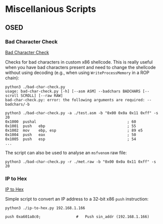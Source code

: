 # Miscellanious Scripts

## OSED

### Bad Character Check

[Bad Character Check](https://github.com/plackyhacker/misc-scripts/blob/main/osed/bad-char-check.py)

Checks for bad characters in custom x86 shellcode. This is really useful when you have bad characters present and need to change the shellcode without using decoding (e.g., when using `WriteProcessMemory` in a ROP chain):

```
python3 ./bad-char-check.py                                                            
usage: bad-char-check.py [-h] [--asm ASM] --badchars BADCHARS [--scroll SCROLL] [--raw RAW]
bad-char-check.py: error: the following arguments are required: --badchars/-b

python3 ./bad-char-check.py -a ./test.asm -b "0x00 0x0a 0x11 0xff" -s 20
0x1000  pushal                                         ; 60 
0x1001  push   ebp                                     ; 55 
0x1002  mov    ebp, esp                                ; 89 e5 
0x1004  push   eax                                     ; 50 
0x1005  push   esp                                     ; 54
...
```

The script can also be used to analyse an `msfvenom` raw file:

```
python3 ./bad-char-check.py -r ./met.raw -b "0x00 0x0a 0x11 0xff" -s 20
```

### IP to Hex

[IP to Hex](https://github.com/plackyhacker/misc-scripts/blob/main/osed/ip-to-hex.py)

Simple script to convert an IP address to a 32-bit x86 `push` instruction:

```
python3 ./ip-to-hex.py 192.168.1.166  

push 0xa601a8c0;                #   Push sin_addr (192.168.1.166)
```
